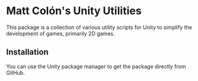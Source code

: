 # Matt Colón's Unity Utilities

This package is a collection of various utility scripts for Unity to simplify the development of games, primarily 2D games.

## Installation

You can use the Unity package manager to get the package directly from GitHub.